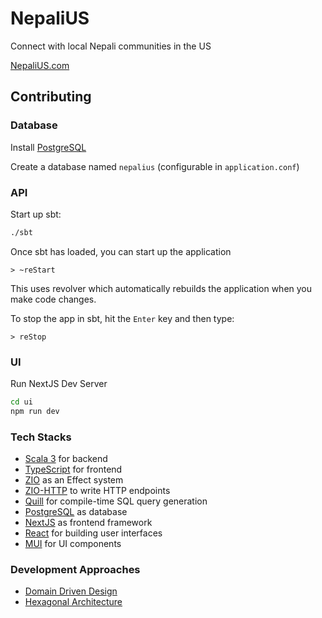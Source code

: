 NepaliUS
==============
Connect with local Nepali communities in the US

[NepaliUS.com](https://nepalius.com/)


## Contributing

### Database
Install [PostgreSQL](https://www.postgresql.org/download/)

Create a database named `nepalius` (configurable in `application.conf`)

### API

Start up sbt:

```bash
./sbt
```

Once sbt has loaded, you can start up the application

```sbtshell
> ~reStart
```

This uses revolver which automatically rebuilds the application when you make code changes.

To stop the app in sbt, hit the `Enter` key and then type:

```sbtshell
> reStop
```

### UI

Run NextJS Dev Server

```bash
cd ui
npm run dev
```

### Tech Stacks
- [Scala 3](https://www.scala-lang.org/) for backend
- [TypeScript](https://www.typescriptlang.org/) for frontend
- [ZIO](https://zio.dev/) as an Effect system
- [ZIO-HTTP](https://zio.github.io/zio-http/) to write HTTP endpoints
- [Quill](https://getquill.io/) for compile-time SQL query generation
- [PostgreSQL](https://www.postgresql.org/) as database
- [NextJS](https://nextjs.org/) as frontend framework
- [React](https://reactjs.org/) for building user interfaces
- [MUI](https://mui.com/) for UI components

### Development Approaches
- [Domain Driven Design](https://martinfowler.com/bliki/DomainDrivenDesign.html)
- [Hexagonal Architecture](https://alistair.cockburn.us/hexagonal-architecture/)



